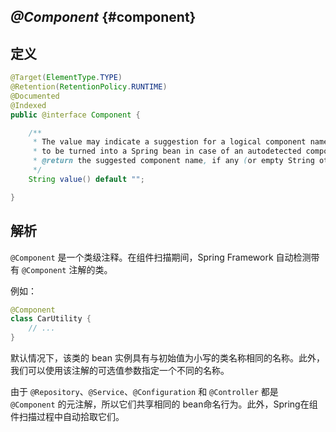 ## _**@Component**_ {#component}

## 定义

```java
@Target(ElementType.TYPE)
@Retention(RetentionPolicy.RUNTIME)
@Documented
@Indexed
public @interface Component {

    /**
     * The value may indicate a suggestion for a logical component name,
     * to be turned into a Spring bean in case of an autodetected component.
     * @return the suggested component name, if any (or empty String otherwise)
     */
    String value() default "";

}
```

## 解析

`@Component` 是一个类级注释。在组件扫描期间，Spring Framework 自动检测带有 `@Component` 注解的类。

例如：

```java
@Component
class CarUtility {
    // ...
}
```

默认情况下，该类的 bean 实例具有与初始值为小写的类名称相同的名称。此外，我们可以使用该注解的可选值参数指定一个不同的名称。

由于 `@Repository`、`@Service`、`@Configuration` 和 `@Controller` 都是 `@Component` 的元注解，所以它们共享相同的 bean命名行为。此外，Spring在组件扫描过程中自动拾取它们。

